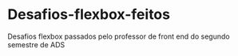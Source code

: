 # Desafios-flexbox-feitos
 Desafios flexbox passados pelo professor de front end do segundo semestre de ADS
